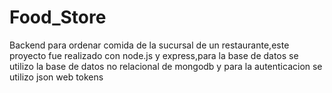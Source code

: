# Food_Store
Backend para ordenar comida de la sucursal de un restaurante,este proyecto fue realizado con node.js y express,para la base de datos se utilizo la base de datos
no relacional de mongodb y para la autenticacion se utilizo json web tokens
